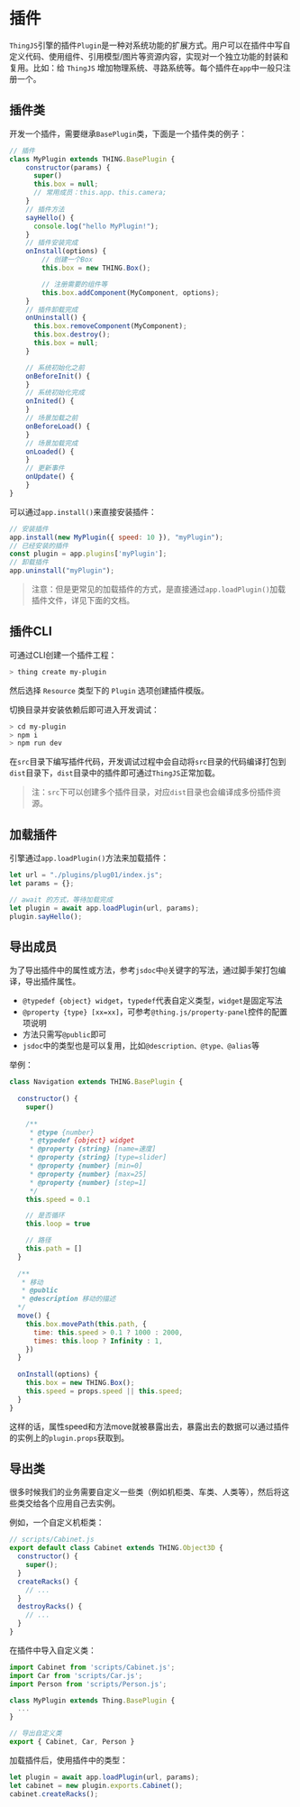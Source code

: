 # 插件

`ThingJS`引擎的插件`Plugin`是一种对系统功能的扩展方式。用户可以在插件中写自定义代码、使用组件、引用模型/图片等资源内容，实现对一个独立功能的封装和复用。比如：给 `ThingJS` 增加物理系统、寻路系统等。每个插件在`app`中一般只注册一个。

## 插件类
开发一个插件，需要继承`BasePlugin`类，下面是一个插件类的例子：
```javascript
// 插件
class MyPlugin extends THING.BasePlugin {
    constructor(params) {
      super()
      this.box = null;        
      // 常用成员：this.app、this.camera;
    }
    // 插件方法
    sayHello() {
      console.log("hello MyPlugin!");
    }    
    // 插件安装完成
    onInstall(options) {
        // 创建一个Box
        this.box = new THING.Box();

        // 注册需要的组件等
        this.box.addComponent(MyComponent, options);        
    }
    // 插件卸载完成
    onUninstall() {
      this.box.removeComponent(MyComponent);
      this.box.destroy();  
      this.box = null;    
    }

    // 系统初始化之前
    onBeforeInit() {
    }
    // 系统初始化完成
    onInited() {
    }
    // 场景加载之前
    onBeforeLoad() {
    }
    // 场景加载完成
    onLoaded() {
    }
    // 更新事件
    onUpdate() {
    }
}
```

可以通过`app.install()`来直接安装插件：
```javascript
// 安装插件
app.install(new MyPlugin({ speed: 10 }), "myPlugin");
// 已经安装的插件
const plugin = app.plugins['myPlugin'];
// 卸载插件
app.uninstall("myPlugin");
```
> 注意：但是更常见的加载插件的方式，是直接通过`app.loadPlugin()`加载插件文件，详见下面的文档。

## 插件CLI
可通过CLI创建一个插件工程：
```bash
> thing create my-plugin
```
然后选择 `Resource` 类型下的 `Plugin` 选项创建插件模版。

切换目录并安装依赖后即可进入开发调试：
```bash
> cd my-plugin
> npm i
> npm run dev
```
在`src`目录下编写插件代码，开发调试过程中会自动将`src`目录的代码编译打包到`dist`目录下，`dist`目录中的插件即可通过`ThingJS`正常加载。
> 注：`src`下可以创建多个插件目录，对应`dist`目录也会编译成多份插件资源。


## 加载插件
引擎通过`app.loadPlugin()`方法来加载插件：
```javascript
let url = "./plugins/plug01/index.js";
let params = {};

// await 的方式，等待加载完成
let plugin = await app.loadPlugin(url, params);
plugin.sayHello();
```

## 导出成员
为了导出插件中的属性或方法，参考`jsdoc`中`@`关键字的写法，通过脚手架打包编译，导出插件属性。

* `@typedef {object} widget`，`typedef`代表自定义类型，`widget`是固定写法
* `@property {type} [xx=xx]`，可参考`@thing.js/property-panel`控件的配置项说明
* 方法只需写`@public`即可
* `jsdoc`中的类型也是可以复用，比如`@description、@type、@alias`等
  
举例：
```javascript
class Navigation extends THING.BasePlugin {
  
  constructor() {
    super()
        
    /**
     * @type {number}
     * @typedef {object} widget
     * @property {string} [name=速度]
     * @property {string} [type=slider]
     * @property {number} [min=0]
     * @property {number} [max=25]
     * @property {number} [step=1]
     */
    this.speed = 0.1

    // 是否循环
    this.loop = true

    // 路径
    this.path = []
  }
  
  /**
   * 移动
   * @public
   * @description 移动的描述
  */
  move() {
    this.box.movePath(this.path, {
      time: this.speed > 0.1 ? 1000 : 2000,
      times: this.loop ? Infinity : 1,
    })
  }
  
  onInstall(options) {
    this.box = new THING.Box();
    this.speed = props.speed || this.speed;
  }
}
```
这样的话，属性speed和方法move就被暴露出去，暴露出去的数据可以通过插件的实例上的`plugin.props`获取到。

## 导出类
很多时候我们的业务需要自定义一些类（例如机柜类、车类、人类等），然后将这些类交给各个应用自己去实例。

例如，一个自定义机柜类：
```javascript
// scripts/Cabinet.js
export default class Cabinet extends THING.Object3D {
  constructor() {
    super();
  }
  createRacks() {
    // ...
  }
  destroyRacks() {
    // ...
  }
}
```

在插件中导入自定义类：
```javascript
import Cabinet from 'scripts/Cabinet.js';
import Car from 'scripts/Car.js';
import Person from 'scripts/Person.js';

class MyPlugin extends Thing.BasePlugin {
  ...
}

// 导出自定义类
export { Cabinet, Car, Person }
```

加载插件后，使用插件中的类型：
```javascript
let plugin = await app.loadPlugin(url, params);
let cabinet = new plugin.exports.Cabinet();
cabinet.createRacks();
```

